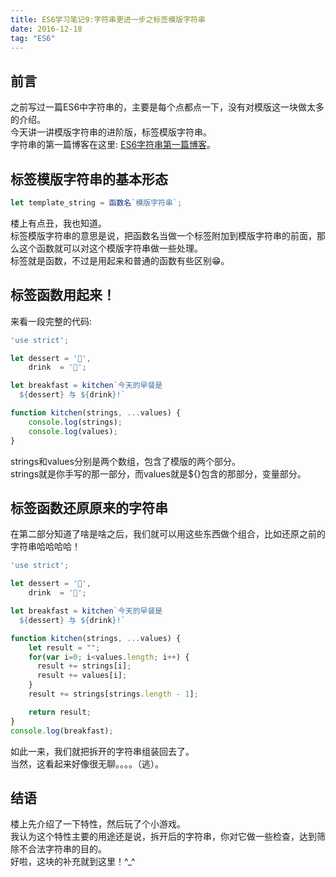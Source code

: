 ```yaml
---
title: ES6学习笔记9:字符串更进一步之标签模版字符串
date: 2016-12-18
tag: "ES6"
---
```

## 前言
之前写过一篇ES6中字符串的，主要是每个点都点一下，没有对模版这一块做太多的介绍。    
今天讲一讲模版字符串的进阶版，标签模版字符串。  
字符串的第一篇博客在这里: [ES6字符串第一篇博客](https://maruko0713.github.io/2016/12/09/ES605/)。  

## 标签模版字符串的基本形态

```js
let template_string = 函数名`模版字符串`;
```

楼上有点丑，我也知道。    
标签模版字符串的意思是说，把函数名当做一个标签附加到模版字符串的前面，那么这个函数就可以对这个模版字符串做一些处理。    
标签就是函数，不过是用起来和普通的函数有些区别😁。    
    
## 标签函数用起来！
来看一段完整的代码:    
    
```js
'use strict';

let dessert = '🍰',
    drink  = '🍵';

let breakfast = kitchen`今天的早餐是
  ${dessert} 与 ${drink}!`

function kitchen(strings, ...values) {
    console.log(strings);
    console.log(values);
}   
```

strings和values分别是两个数组，包含了模版的两个部分。    
strings就是你手写的那一部分，而values就是${}包含的那部分，变量部分。  
<!-- more --> 
    
## 标签函数还原原来的字符串
在第二部分知道了啥是啥之后，我们就可以用这些东西做个组合，比如还原之前的字符串哈哈哈哈！    
   
```js
'use strict';

let dessert = '🍰',
    drink  = '🍵';

let breakfast = kitchen`今天的早餐是
  ${dessert} 与 ${drink}!`

function kitchen(strings, ...values) {
    let result = "";
    for(var i=0; i<values.length; i++) {
      result += strings[i];
      result += values[i];
    }
    result += strings[strings.length - 1];

    return result;
}  
console.log(breakfast);
```

如此一来，我们就把拆开的字符串组装回去了。    
当然，这看起来好像很无聊。。。。（逃）。    
    
## 结语
楼上先介绍了一下特性，然后玩了个小游戏。    
我认为这个特性主要的用途还是说，拆开后的字符串，你对它做一些检查，达到筛除不合法字符串的目的。    
好啦，这块的补充就到这里！^_^

